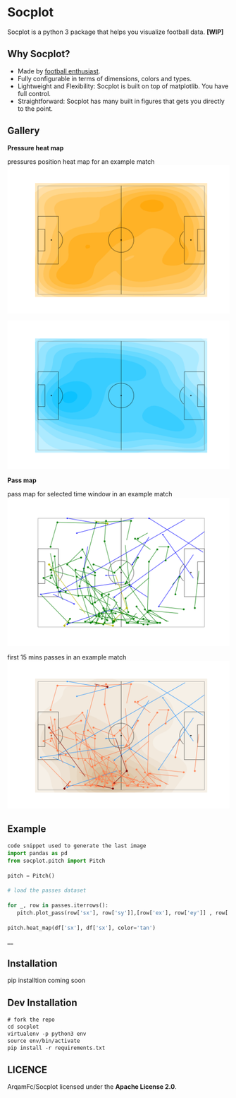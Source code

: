 # Socplot

Socplot is a python 3 package that helps you visualize football data. __[WIP]__


## Why Socplot?

- Made by [football enthusiast](www.arqamfc.com).
- Fully configurable in terms of dimensions, colors and types.
- Lightweight and Flexibility: Socplot is built on top of matplotlib. You have full control.
- Straightforward: Socplot has many built in figures that gets you directly to the point.

## Gallery

__Pressure heat map__

pressures position heat map for an example match
![](https://raw.githubusercontent.com/ArqamFC/socplot/master/docs/gallery/heatmap1.png)

![](https://raw.githubusercontent.com/ArqamFC/socplot/master/docs/gallery/heatmap2.png)

__Pass map__

pass map for selected time window in an example match
![](https://github.com/ArqamFC/socplot/blob/master/docs/gallery/pass_map1.png)

first 15 mins passes in an example match
![](https://github.com/ArqamFC/socplot/blob/master/docs/gallery/pass_map2.png)



## Example 

```python
code snippet used to generate the last image
import pandas as pd
from socplot.pitch import Pitch

pitch = Pitch()

# load the passes dataset

for _, row in passes.iterrows():
   pitch.plot_pass(row['sx'], row['sy']],[row['ex'], row['ey']] , row['type'])

pitch.heat_map(df['sx'], df['sx'], color='tan')
```

__

## Installation

pip installtion coming soon

## Dev Installation

```shell
# fork the repo
cd socplot
virtualenv -p python3 env
source env/bin/activate
pip install -r requirements.txt
```

## LICENCE

ArqamFc/Socplot licensed under the __Apache License 2.0__.